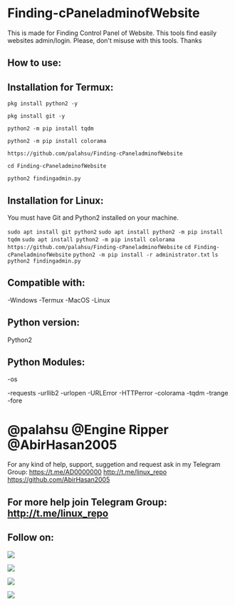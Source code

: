 # Finding-cPaneladminofWebsite
This is made for Finding Control Panel of Website. This tools find easily websites admin/login. Please, don't misuse with this tools. Thanks

## How to use:

## Installation for Termux:

`pkg install python2 -y`

`pkg install git -y`

`python2 -m pip install tqdm`

`python2 -m pip install colorama`

`https://github.com/palahsu/Finding-cPaneladminofWebsite`

`cd Finding-cPaneladminofWebsite`

`python2 findingadmin.py`

## Installation for Linux:
You must have Git and Python2 installed on your machine.

`sudo apt install git python2`
`sudo apt install python2 -m pip install tqdm`
`sudo apt install python2 -m pip install colorama`
`https://github.com/palahsu/Finding-cPaneladminofWebsite`
`cd Finding-cPaneladminofWebsite`
`python2 -m pip install -r administrator.txt`
`ls`
`python2 findingadmin.py`

## Compatible with:
-Windows
-Termux
-MacOS
-Linux

## Python version:
Python2
## Python Modules:
-os

-requests
-urllib2
-urlopen
-URLError
-HTTPerror
-colorama
-tqdm
-trange
-fore

# @palahsu @Engine Ripper @AbirHasan2005
For any kind of help, support, suggetion and request ask in my Telegram Group:
https://t.me/AD0000000
http://t.me/linux_repo
https://github.com/AbirHasan2005

## For more help join Telegram Group: http://t.me/linux_repo

## Follow on:
<p align="left">
<a href="https://github.com/palahsu"><img src="https://img.shields.io/badge/GitHub-Follow%20on%20GitHub-inactive.svg?logo=github"></a>
</p><p align="left">
<a href="https://twitter.com/palashgamer"><img src="https://img.shields.io/badge/Twitter-Follow%20on%20Twitter-informational.svg?logo=twitter"></a>
</p><p align="left">
<a href="https://facebook.com/Aduri.knox"><img src="https://img.shields.io/badge/Facebook-Follow%20on%20Facebook-blue.svg?logo=facebook"></a>
</p><p align="left">
<a href="https://instagram.com/palashgamer"><img src="https://img.shields.io/badge/Instagram-Follow%20on%20Instagram-important.svg?logo=instagram"></a>
</p>

